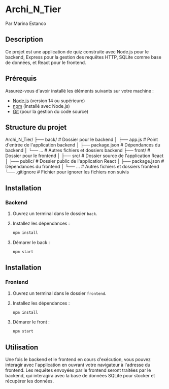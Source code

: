 # Archi_N_Tier

Par Marina Estanco

## Description
Ce projet est une application de quiz construite avec Node.js pour le backend, Express pour la gestion des requêtes HTTP, SQLite comme base de données, et React pour le frontend. 

## Prérequis
Assurez-vous d'avoir installé les éléments suivants sur votre machine :

- [Node.js](https://nodejs.org/) (version 14 ou supérieure)
- [npm](https://www.npmjs.com/) (installé avec Node.js)
- [Git](https://git-scm.com/) (pour la gestion du code source)

## Structure du projet

Archi_N_Tier/ ├── back/ # Dossier pour le backend │ 
                  ├── app.js # Point d'entrée de l'application backend │ 
              ├── package.json # Dépendances du backend 
              │ └── ... # Autres fichiers et dossiers backend 
              ├── front/ # Dossier pour le frontend │ 
                  ├── src/ # Dossier source de l'application React │ 
                  ├── public/ # Dossier public de l'application React │ 
              ├── package.json # Dépendances du frontend │ 
                  └── ... # Autres fichiers et dossiers frontend 
              └── .gitignore # Fichier pour ignorer les fichiers non suivis


## Installation

### Backend

1. Ouvrez un terminal dans le dossier `back`.
2. Installez les dépendances :

   ```bash
   npm install

3. Démarer le back : 
   ```bash
   npm start


## Installation

### Frontend

1. Ouvrez un terminal dans le dossier `frontend`.
2. Installez les dépendances :

   ```bash
   npm install

3. Démarer le front : 
   ```bash
   npm start


## Utilisation
Une fois le backend et le frontend en cours d'exécution, vous pouvez interagir avec l'application en ouvrant votre navigateur à l'adresse du frontend. Les requêtes envoyées par le frontend seront traitées par le backend, qui interagira avec la base de données SQLite pour stocker et récupérer les données.